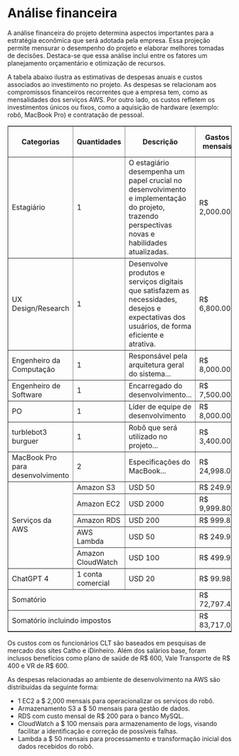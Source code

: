 # Análise financeira

A análise financeira do projeto determina aspectos importantes para a estratégia econômica que será adotada pela empresa. Essa projeção permite mensurar o desempenho do projeto e elaborar melhores tomadas de decisões. Destaca-se que essa análise inclui entre os fatores um planejamento orçamentário e otimização de recursos. 

A tabela abaixo ilustra as estimativas de despesas anuais e custos associados ao investimento no projeto. As despesas se relacionam aos compromissos financeiros recorrentes que a empresa tem, como as mensalidades dos serviços AWS. Por outro lado, os custos refletem os investimentos únicos ou fixos, como a aquisição de hardware (exemplo: robô, MacBook Pro) e contratação de pessoal.

<table border="1">
  <thead>
    <tr>
      <th>Categorias</th>
      <th>Quantidades</th>
      <th>Descrição</th>
      <th>Gastos mensais</th>
      <th>Valor CLT por funcionário</th>
      <th>Duração (Meses)</th>
      <th>Total Acumulado</th>
    </tr>
  </thead>
  <tbody>
    <tr>
      <td>Estagiário</td>
      <td>1</td>
      <td>O estagiário desempenha um papel crucial no desenvolvimento e implementação do projeto, trazendo perspectivas novas e habilidades atualizadas.</td>
      <td>R$ 2,000.00</td>
      <td>4,444.44</td>
      <td>6</td>
      <td>26,666.64</td>
    </tr>
    <tr>
      <td>UX Design/Research</td>
      <td>1</td>
      <td>Desenvolve produtos e serviços digitais que satisfazem as necessidades, desejos e expectativas dos usuários, de forma eficiente e atrativa.</td>
      <td>R$ 6,800.00</td>
      <td>11,271.11</td>
      <td>2</td>
      <td>22,542.22</td>
    </tr>
    <tr>
      <td>Engenheiro da Computação</td>
      <td>1</td>
      <td>Responsável pela arquitetura geral do sistema...</td>
      <td>R$ 8,000.00</td>
      <td>12,977.78</td>
      <td>12</td>
      <td>155,733.36</td>
    </tr>
    <tr>
      <td>Engenheiro de Software</td>
      <td>1</td>
      <td>Encarregado do desenvolvimento...</td>
      <td>R$ 7,500.00</td>
      <td>12,266.67</td>
      <td>8</td>
      <td>98,133</td>
    </tr>
    <tr>
      <td>PO</td>
      <td>1</td>
      <td>Líder de equipe de desenvolvimento</td>
      <td>R$ 8,000.00</td>
      <td>12,977.78</td>
      <td>12</td>
      <td>155,733.36</td>
    </tr>
    <tr>
      <td>turblebot3 burguer</td>
      <td>1</td>
      <td>Robô que será utilizado no projeto...</td>
      <td>R$ 3,400.00</td>
      <td>-</td>
      <td>-</td>
      <td>3400</td>
    </tr>
    <tr>
      <td>MacBook Pro para desenvolvimento</td>
      <td>2</td>
      <td>Especificações do MacBook...</td>
      <td>R$ 24,998.00</td>
      <td>-</td>
      <td>-</td>
      <td>24998</td>
    </tr>
    <tr>
      <td rowspan="5">Serviços da AWS</td>
      <td>Amazon S3</td>
      <td>USD 50</td>
      <td>R$ 249.99</td>
      <td>-</td>
      <td>12</td>
      <td>2999.88</td>
    </tr>
    <tr>
      <td>Amazon EC2</td>
      <td>USD 2000</td>
      <td>R$ 9,999.80</td>
      <td>-</td>
      <td>12</td>
      <td>119997.6</td>
    </tr>
    <tr>
      <td>Amazon RDS</td>
      <td>USD 200</td>
      <td>R$ 999.80</td>
      <td>-</td>
      <td>12</td>
      <td>11997.6</td>
    </tr>
    <tr>
      <td>AWS Lambda</td>
      <td>USD 50</td>
      <td>R$ 249.99</td>
      <td>-</td>
      <td>12</td>
      <td>2999.88</td>
    </tr>
    <tr>
      <td>Amazon CloudWatch</td>
      <td>USD 100</td>
      <td>R$ 499.90</td>
      <td>-</td>
      <td>12</td>
      <td>5998.8</td>
    </tr>
    <tr>
      <td>ChatGPT 4</td>
      <td>1 conta comercial</td>
      <td>USD 20</td>
      <td>R$ 99.98</td>
      <td>-</td>
      <td>12</td>
      <td>1199.76</td>
    </tr>
</tbody>
<tr>  <td colspan="3">Somatório</td>  <td>R$ 72,797.46</td>  <td>-</td>  <td>-</td>  <td>R$ 632,400.46</td>  
</tr>
<tr>  <td colspan="3">Somatório incluindo impostos</td>  <td>R$ 83,717.08</td>  <td>-</td>  <td>-</td>  <td>R$ 727,260.53</td>  
</tr>   
</table>

Os custos com os funcionários CLT são baseados em pesquisas de mercado dos sites Catho e iDinheiro. Além dos salários base, foram inclusos benefícios como plano de saúde de R$ 600, Vale Transporte de R$ 400 e VR de R$ 600.

As despesas relacionadas ao ambiente de desenvolvimento na AWS são distribuídas da seguinte forma:

- 1 EC2 a $ 2,000 mensais para operacionalizar os serviços do robô.
- Armazenamento S3 a $ 50 mensais para gestão de dados.
- RDS com custo mensal de R$ 200 para o banco MySQL.
- CloudWatch a $ 100 mensais para armazenamento de logs, visando facilitar a identificação e correção de possíveis falhas.
- Lambda a $ 50 mensais para processamento e transformação inicial dos dados recebidos do robô.